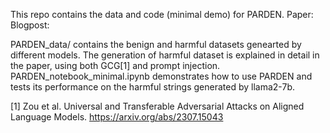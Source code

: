 This repo contains the data and code (minimal demo) for PARDEN. 
Paper:
Blogpost:

PARDEN_data/ contains the benign and harmful datasets genearted by different models. The generation of harmful dataset is explained in detail in the paper, using both GCG[1] and prompt injection. 
PARDEN_notebook_minimal.ipynb demonstrates how to use PARDEN and tests its performance on the harmful strings generated by llama2-7b. 

[1] Zou et al. Universal and Transferable Adversarial Attacks on Aligned Language Models. https://arxiv.org/abs/2307.15043


